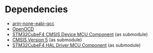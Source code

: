 # Dependencies

- [arm-none-eabi-gcc](https://developer.arm.com/downloads/-/arm-gnu-toolchain-downloads)
- [OpenOCD](https://openocd.org/)
- [STM32CubeF4 CMSIS Device MCU Component](https://github.com/STMicroelectronics/cmsis-device-f4) (as submodule)
- [CMSIS Version 5](https://github.com/ARM-software/CMSIS_5) (as submodule)
- [STM32CubeF4 HAL Driver MCU Component](https://github.com/STMicroelectronics/stm32f4xx-hal-driver) (as submodule)
